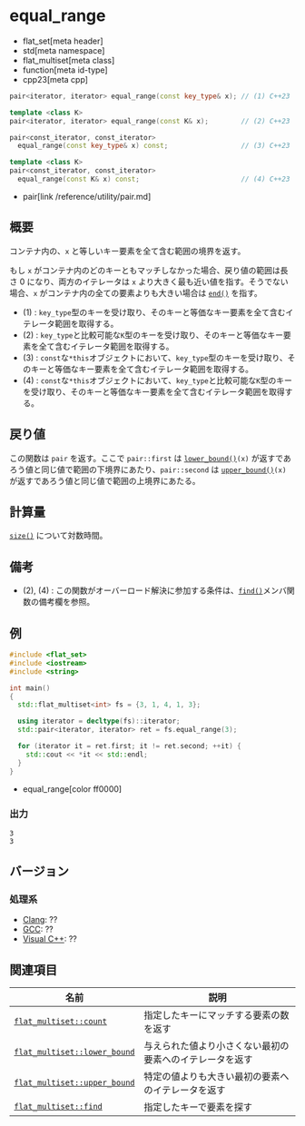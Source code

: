 # equal_range
* flat_set[meta header]
* std[meta namespace]
* flat_multiset[meta class]
* function[meta id-type]
* cpp23[meta cpp]

```cpp
pair<iterator, iterator> equal_range(const key_type& x); // (1) C++23

template <class K>
pair<iterator, iterator> equal_range(const K& x);        // (2) C++23

pair<const_iterator, const_iterator>
  equal_range(const key_type& x) const;                  // (3) C++23

template <class K>
pair<const_iterator, const_iterator>
  equal_range(const K& x) const;                         // (4) C++23
```
* pair[link /reference/utility/pair.md]

## 概要
コンテナ内の、`x` と等しいキー要素を全て含む範囲の境界を返す。 

もし `x` がコンテナ内のどのキーともマッチしなかった場合、戻り値の範囲は長さ 0 になり、両方のイテレータは `x` より大きく最も近い値を指す。そうでない場合、`x` がコンテナ内の全ての要素よりも大きい場合は [`end()`](end.md) を指す。

- (1) : `key_type`型のキーを受け取り、そのキーと等価なキー要素を全て含むイテレータ範囲を取得する。
- (2) : `key_type`と比較可能な`K`型のキーを受け取り、そのキーと等価なキー要素を全て含むイテレータ範囲を取得する。
- (3) : `const`な`*this`オブジェクトにおいて、`key_type`型のキーを受け取り、そのキーと等価なキー要素を全て含むイテレータ範囲を取得する。
- (4) : `const`な`*this`オブジェクトにおいて、`key_type`と比較可能な`K`型のキーを受け取り、そのキーと等価なキー要素を全て含むイテレータ範囲を取得する。


## 戻り値
この関数は `pair` を返す。ここで `pair::first` は [`lower_bound()`](lower_bound.md)`(x)` が返すであろう値と同じ値で範囲の下境界にあたり、`pair::second` は [`upper_bound()`](upper_bound.md)`(x)` が返すであろう値と同じ値で範囲の上境界にあたる。


## 計算量
[`size()`](size.md) について対数時間。


## 備考
- (2), (4) : この関数がオーバーロード解決に参加する条件は、[`find()`](find.md)メンバ関数の備考欄を参照。


## 例
```cpp example
#include <flat_set>
#include <iostream>
#include <string>

int main()
{
  std::flat_multiset<int> fs = {3, 1, 4, 1, 3};

  using iterator = decltype(fs)::iterator;
  std::pair<iterator, iterator> ret = fs.equal_range(3);

  for (iterator it = ret.first; it != ret.second; ++it) {
    std::cout << *it << std::endl;
  }
}
```
* equal_range[color ff0000]

### 出力
```
3
3
```


## バージョン
### 処理系
- [Clang](/implementation.md#clang): ??
- [GCC](/implementation.md#gcc): ??
- [Visual C++](/implementation.md#visual_cpp): ??


## 関連項目
| 名前 | 説明 |
|------------------------------------------------|----------------------------------------------------------|
| [`flat_multiset::count`](count.md)             | 指定したキーにマッチする要素の数を返す                   |
| [`flat_multiset::lower_bound`](lower_bound.md) | 与えられた値より小さくない最初の要素へのイテレータを返す |
| [`flat_multiset::upper_bound`](upper_bound.md) | 特定の値よりも大きい最初の要素へのイテレータを返す       |
| [`flat_multiset::find`](find.md)               | 指定したキーで要素を探す                                 |
